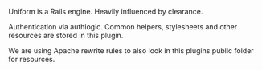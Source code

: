 Uniform is a Rails engine.
Heavily influenced by clearance.

Authentication via authlogic.
Common helpers, stylesheets and other resources are stored in this plugin.

We are using Apache rewrite rules to also look in this plugins public folder for resources.
